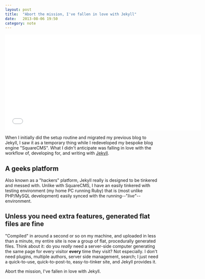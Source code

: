 ```yaml
---
layout: post
title:  "Abort the mission, I've fallen in love with Jekyll"
date:   2013-08-06 19:50
category: note
---
```


<iframe width="640" height="315" src="//www.youtube.com/embed/PF-_H54mydE" frameborder="0" allowfullscreen="1"> </iframe>

When I initially did the setup routine and migrated my previous blog to Jekyll, I saw it as a temporary thing while I redeveloped my bespoke blog engine "SquareCMS". What I didn't anticipate was falling in love with the workflow of, developing for, and writing with [Jekyll](//jekyllrb.com/).

## A geeks platform

Also known as a "hackers" platform, Jekyll really is designed to be tinkered and messed with. Unlike with SquareCMS, I have an easily tinkered with testing environment (my home PC running Ruby) that is (most unlike PHP/MySQL development) easily synced with the running--"*live*"--environment.

## Unless you need extra features, generated flat files are fine

"Compiled" in around a second or so on my machine, and uploaded in less than a minute, my entire site is now a group of flat, procedurally generated files. Think about it: do you *really* need a server-side computer generating the same page for every visitor **every** time they visit? Not especially. I don't need plugins, multiple authors, server side management, search; I just need a quick-to-use, quick-to-post-to, easy-to-tinker site, and Jekyll provides it.

Abort the mission, I've fallen in love with Jekyll.